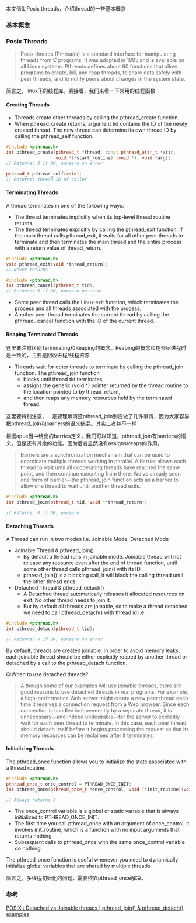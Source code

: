 本文借助Posix threads，介绍thread的一些基本概念

### 基本概念

### Posix Threads

>Posix threads (Pthreads) is a standard interface for manipulating threads from C
programs. It was adopted in 1995 and is available on all Linux systems. Pthreads
defines about 60 functions that allow programs to create, kill, and reap threads,
to share data safely with peer threads, and to notify peers about changes in the
system state.

简言之，linux下的线程库。紧接着，我们来看一下常用的线程函数

#### Creating Threads

- Threads create other threads by calling the pthread_create function.
- When pthread_create returns, argument tid contains the ID of the newly
created thread. The new thread can determine its own thread ID by calling the
pthread_self function.

```cpp
#include <pthread.h>
int pthread_create(pthread_t *thread, const pthread_attr_t *attr,
                   void *(*start_routine) (void *), void *arg);
// Returns: 0 if OK, nonzero on error

pthread_t pthread_self(void);
// Returns: thread ID of caller
```

#### Terminating Threads

A thread terminates in one of the following ways:
- The thread terminates implicitly when its top-level thread routine returns.
- The thread terminates explicitly by calling the pthread_exit function. If
the main thread calls pthread_exit, it waits for all other peer threads to
terminate and then terminates the main thread and the entire process with
a return value of thread_return.

```cpp
#include <pthread.h>
void pthread_exit(void *thread_return);
// Never returns

#include <pthread.h>
int pthread_cancel(pthread_t tid);
// Returns: 0 if OK, nonzero on error
```

- Some peer thread calls the Linux exit function, which terminates the process
and all threads associated with the process.
- Another peer thread terminates the current thread by calling the pthread_
cancel function with the ID of the current thread.

#### Reaping Terminated Threads
这里要注意区别Terminating和Reaping的概念。Reaping的概念和在介绍进程时是一致的，主要是回收进程/线程资源

- Threads wait for other threads to terminate by calling the pthread_join function. The pthread_join function 
  - blocks until thread tid terminates, 
  - assigns the generic (void *) pointer returned by the thread routine to the location pointed to by thread_return, 
  - and then reaps any memory resources held by the terminated thread.

这里要特别注意，一定要理解清楚pthread_join到底做了几件事情，因为大家容易把pthread_join和barriers的语义搞混。其实二者并不一样

根据apue当中给出的barries定义，我们可以知道，pthread_join有barriers的语义，但是还有其余的功能。因为后者显然没有assigns/reaps的作用。
>Barriers are a synchronization mechanism that can be used to coordinate multiple
threads working in parallel. A barrier allows each thread to wait until all cooperating
threads have reached the same point, and then continue executing from there. We’ve
already seen one form of barrier—the pthread_join function acts as a barrier to
allow one thread to wait until another thread exits.

```cpp
#include <pthread.h>
int pthread_join(pthread_t tid, void **thread_return);

// Returns: 0 if OK, nonzero
```

#### Detaching Threads

A Thread can run in two modes i.e. Joinable Mode, Detached Mode

- Joinable Thread & pthread_join()
  - By default a thread runs in joinable mode. Joinable thread will not release any resource even after the end of thread function, until some other thread calls pthread_join() with its ID.
  - pthread_join() is a blocking call, it will block the calling thread until the other thread ends.
- Detached Thread & pthread_detach()
  - A Detached thread automatically releases it allocated resources on exit. No other thread needs to join it.
  - But by default all threads are joinable, so to make a thread detached we need to call pthread_detach() with thread id i.e.

```cpp
#include <pthread.h>
int pthread_detach(pthread_t tid);

// Returns: 0 if OK, nonzero on error
```

By default, threads are created joinable. In order to avoid memory leaks, each
joinable thread should be either explicitly reaped by another thread or detached
by a call to the pthread_detach function.

Q:When to use detached threads?
>Although some of our examples will use joinable threads, there are good reasons
to use detached threads in real programs. For example, a high-performance
Web server might create a new peer thread each time it receives a connection request
from a Web browser. Since each connection is handled independently by a
separate thread, it is unnecessary—and indeed undesirable—for the server to explicitly
wait for each peer thread to terminate. In this case, each peer thread should
detach itself before it begins processing the request so that its memory resources
can be reclaimed after it terminates.

#### Initializing Threads

The pthread_once function allows you to initialize the state associated with a
thread routine.

```cpp
#include <pthread.h>
pthread_once_t once_control = PTHREAD_ONCE_INIT;
int pthread_once(pthread_once_t *once_control, void (*init_routine)(void));

// Always returns 0
```

- The once_control variable is a global or static variable that is always initialized
to PTHREAD_ONCE_INIT.
- The first time you call pthread_once with an argument
of once_control, it invokes init_routine, which is a function with no
input arguments that returns nothing
- Subsequent calls to pthread_once with the
same once_control variable do nothing.

The pthread_once function is useful whenever you need to dynamically initialize global variables that are shared by
multiple threads.

简言之，多线程初始化的问题，需要依靠pthread_once解决。

### 参考
[POSIX : Detached vs Joinable threads | pthread_join() & pthread_detach() examples](https://thispointer.com/posix-detached-vs-joinable-threads-pthread_join-pthread_detach-examples/)